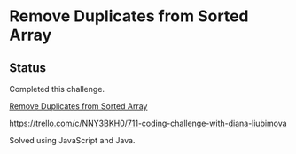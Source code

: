 # Remove Duplicates from Sorted Array

## Status
Completed this challenge.

[Remove Duplicates from Sorted Array](https://leetcode.com/problems/remove-duplicates-from-sorted-array/)

https://trello.com/c/NNY3BKH0/711-coding-challenge-with-diana-liubimova

Solved using JavaScript and Java.